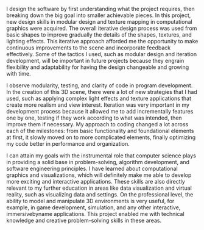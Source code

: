 
I design the software by first understanding what the project requires, then breaking down the big goal into smaller achievable pieces. In this project, new design skills in modular design and texture mapping in computational graphics were acquired. The overall iterative design process was used from basic shapes to improve gradually the details of the shapes, textures, and lighting effects. This iterative approach afforded me the opportunity to make continuous improvements to the scene and incorporate feedback effectively. Some of the tactics I used, such as modular design and iteration development, will be important in future projects because they engrain flexibility and adaptability for having the design changeable and growing with time.


I observe modularity, testing, and clarity of code in program development. In the creation of this 3D scene, there were a lot of new strategies that I had used, such as applying complex light effects and texture applications that create more realism and view interest. Iteration was very important in my development process because it allowed me to add incrementally features one by one, testing if they work according to what was intended, then improve them if necessary. My approach to coding changed a lot across each of the milestones: from basic functionality and foundational elements at first, it slowly moved on to more complicated elements, finally optimizing my code better in performance and organization.

I can attain my goals with the instrumental role that computer science plays in providing a solid base in problem-solving, algorithm development, and software engineering principles. I have learned about computational graphics and visualizations, which will definitely make me able to develop more exciting and interactive applications. These skills are also directly relevant to my further education in areas like data visualization and virtual reality, such as visualizing data and settings. On the professional level, the ability to model and manipulate 3D environments is very useful, for example, in game development, simulation, and any other interactive, immersivebyname applications. This project enabled me with technical knowledge and creative problem-solving skills in these areas.
